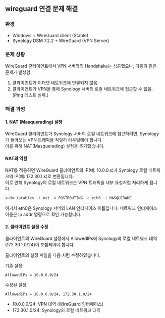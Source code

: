 ## wireguard 연결 문제 해결

### 환경

-   Windows + WireGuard client (Stable)
-   Synology DSM 7.2.2 + WireGuard (VPN Server)

### 문제 상황

WireGuard 클라이언트에서 VPN 서버와의 Handshake는 성공했으나, 다음과 같은 문제가 발생함.

1. 클라이언트가 이더넷 네트워크에 연결되지 않음.
2. 클라이언트가 VPN을 통해 Synology 서버의 로컬 네트워크에 접근할 수 없음. (Ping 테스트 실패.)

### 해결 과정

#### 1. NAT (Masquerading) 설정

WireGuard 클라이언트가 Synology 서버의 로컬 네트워크에 접근하려면, Synology가 들어오는 VPN 트래픽을 적절히 라우팅해야 합니다.  
이를 위해 NAT(Masquerading) 설정을 추가했습니다.

#### NAT의 역할

NAT를 적용하면 WireGuard 클라이언트의 IP(예: 10.0.0.x)가 Synology 로컬 네트워크의 IP(예: 172.30.1.x)로 변환됩니다.  
이로 인해 Synology의 로컬 네트워크는 VPN 트래픽을 내부 요청처럼 처리하게 됩니다.

```bash
sudo iptables -t nat -A POSTROUTING -o eth0 -j MASQUERADE
```

여기서 eth0은 Synology 서버의 LAN 인터페이스 이름입니다. 네트워크 인터페이스 이름은 ip addr 명령으로 확인 가능합니다.

#### 2. 클라이언트 설정 수정

클라이언트의 WireGuard 설정에서 AllowedIPs에 Synology의 로컬 네트워크 대역(172.30.1.0/24)이 포함되어야 합니다.

클라이언트의 설정 파일을 다음 처럼 수정하였습니다.

기존 설정:

```
AllowedIPs = 10.0.0.0/24
```

수정된 설정:

```
AllowedIPs = 10.0.0.0/24, 172.30.1.0/24
```

-   10.0.0.0/24: VPN 대역 (WireGuard 인터페이스)
-   172.30.1.0/24: Synology의 로컬 네트워크 대역
